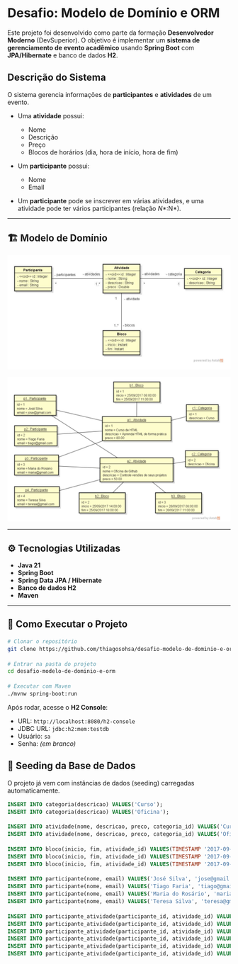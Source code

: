 # Desafio: Modelo de Domínio e ORM

Este projeto foi desenvolvido como parte da formação **Desenvolvedor Moderno** (DevSuperior).
O objetivo é implementar um **sistema de gerenciamento de evento acadêmico** usando **Spring Boot** com **JPA/Hibernate** e banco de dados **H2**.

## Descrição do Sistema

O sistema gerencia informações de **participantes** e **atividades** de um evento.

* Uma **atividade** possui:

    * Nome
    * Descrição
    * Preço
    * Blocos de horários (dia, hora de início, hora de fim)

* Um **participante** possui:

    * Nome
    * Email

* Um **participante** pode se inscrever em várias atividades, e uma atividade pode ter vários participantes (relação *N*\*:N\*).

---

## 🏗️ Modelo de Domínio

![img.png](img.png)

![img_1.png](img_1.png)

---

## ⚙️ Tecnologias Utilizadas

* **Java 21**
* **Spring Boot**
* **Spring Data JPA / Hibernate**
* **Banco de dados H2**
* **Maven**

---

## 🚀 Como Executar o Projeto

```bash
# Clonar o repositório
git clone https://github.com/thiagosohsa/desafio-modelo-de-dominio-e-orm.git

# Entrar na pasta do projeto
cd desafio-modelo-de-dominio-e-orm

# Executar com Maven
./mvnw spring-boot:run
```

Após rodar, acesse o **H2 Console**:

* URL: `http://localhost:8080/h2-console`
* JDBC URL: `jdbc:h2:mem:testdb`
* Usuário: `sa`
* Senha: *(em branco)*


## 💾 Seeding da Base de Dados

O projeto já vem com instâncias de dados (seeding) carregadas automaticamente.

```sql
INSERT INTO categoria(descricao) VALUES('Curso');
INSERT INTO categoria(descricao) VALUES('Oficina');

INSERT INTO atividade(nome, descricao, preco, categoria_id) VALUES('Curso de HTML', 'Aprenda HTML de forma prática', 80.0, 1);
INSERT INTO atividade(nome, descricao, preco, categoria_id) VALUES('Oficina de Github', 'Controle versões de seus projetos', 50.0, 2);

INSERT INTO bloco(inicio, fim, atividade_id) VALUES(TIMESTAMP '2017-09-25T08:00:00', TIMESTAMP '2017-09-25T11:00:00', 1);
INSERT INTO bloco(inicio, fim, atividade_id) VALUES(TIMESTAMP '2017-09-25T14:00:00', TIMESTAMP '2017-09-25T18:00:00', 2);
INSERT INTO bloco(inicio, fim, atividade_id) VALUES(TIMESTAMP '2017-09-26T08:00:00', TIMESTAMP '2017-09-26T11:00:00', 2);

INSERT INTO participante(nome, email) VALUES('José Silva', 'jose@gmail.com');
INSERT INTO participante(nome, email) VALUES('Tiago Faria', 'tiago@gmail.com');
INSERT INTO participante(nome, email) VALUES('Maria do Rosário', 'maria@gmail.com');
INSERT INTO participante(nome, email) VALUES('Teresa Silva', 'teresa@gmail.com');

INSERT INTO participante_atividade(participante_id, atividade_id) VALUES(1, 1);
INSERT INTO participante_atividade(participante_id, atividade_id) VALUES(1, 2);
INSERT INTO participante_atividade(participante_id, atividade_id) VALUES(2, 1);
INSERT INTO participante_atividade(participante_id, atividade_id) VALUES(3, 1);
INSERT INTO participante_atividade(participante_id, atividade_id) VALUES(3, 2);
INSERT INTO participante_atividade(participante_id, atividade_id) VALUES(4, 2);
```